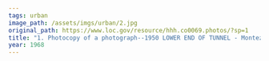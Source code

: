 ```yaml
---
tags: urban
image_path: /assets/imgs/urban/2.jpg
original_path: https://www.loc.gov/resource/hhh.co0069.photos/?sp=1
title: "1. Photocopy of a photograph--1950 LOWER END OF TUNNEL - Montezuma Valley Irrigation Company System, Dolores, Montezuma County, CO"
year: 1968
---
```



